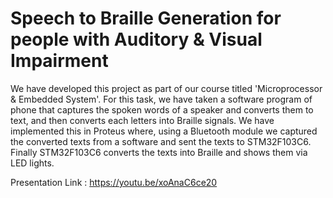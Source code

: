 # Speech to Braille Generation for people with Auditory &amp; Visual Impairment


We have developed this project as part of our course titled 'Microprocessor & Embedded System'. 
For this task, we have taken a software program of phone that captures the spoken words of a speaker and converts them to text, 
and then converts each letters into Braille signals. We have implemented this in Proteus where, 
using a Bluetooth module we captured the converted texts from a software and sent the texts to STM32F103C6. 
Finally STM32F103C6 converts the texts into Braille and shows them via LED lights.


Presentation Link : https://youtu.be/xoAnaC6ce20

